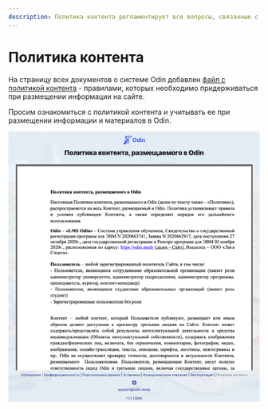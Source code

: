 ```yaml
---
description: Политика контента регламентирует все вопросы, связанные с контентом
---
```


# Политика контента

На страницу всех документов о системе Odin добавлен [файл с политикой контента](https://www.odin.study/ru/Agreement?type=contentpolicy) - правилами, которых необходимо придерживаться при размещении информации на сайте.&#x20;

Просим ознакомиться с политикой контента и учитывать ее при размещении информации и материалов в Odin.&#x20;

![](<../.gitbook/assets/image (38).png>)
